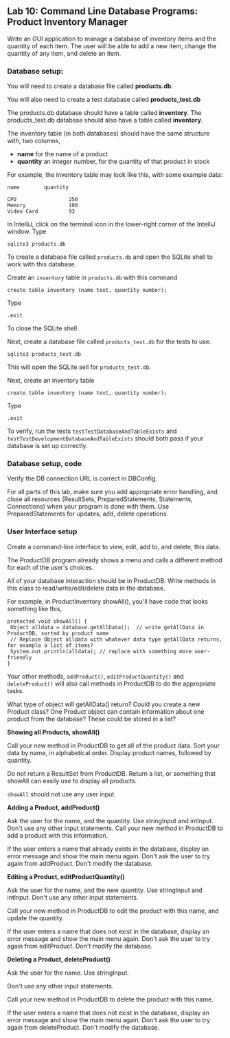 ## Lab 10: Command Line Database Programs: Product Inventory Manager   

Write an GUI application to manage a database of inventory items and the quantity of each item.
The user will be able to add a new item, change the quantity of any item, and delete an item.

### Database setup:

You will need to create a database file called **products.db**.

You will also need to create a test database called **products_test.db**

The products.db database should have a table called **inventory**.
The products_test.db database should also have a table called **inventory**.

The inventory table (in both databases) should have the same structure with, two columns, 

* **name** for the name of a product
* **quantity** an integer number, for the quantity of that product in stock

For example, the inventory table may look like this, with some example data:

```
name        quantity

CPU                 250
Memory              100
Video Card          93

```


In IntelliJ, click on the terminal icon in the lower-right corner of the IntelliJ window.
Type 

```
sqlite3 products.db
```

To create a database file called `products.db` and open the SQLite shell to work with this database.

Create an `inventory` table in `products.db` with this command

```
create table inventory (name text, quantity number);
```

Type 

```
.exit
```

To close the SQLite shell. 

Next, create a database file called `products_test.db` for the tests to use.

```
sqlite3 products_test.db
```

This will open the SQLite sell for `products_test.db`. 

Next, create an inventory table 

```
create table inventory (name text, quantity number);
```

Type 

```
.exit
```

To verify, run the tests `testTestDatabaseAndTableExists` and `testTestDevelopmentDatabaseAndTableExists` should both pass if your database is set up correctly. 



### Database setup, code


Verify the DB connection URL is correct in DBConfig.

For all parts of this lab, make sure you add appropriate error handling, and close all resources (ResultSets, PreparedStatements, Statements, Connections) when your program is done with them. Use PreparedStatements for updates, add, delete operations. 


### User Interface setup

Create a command-line interface to view, edit, add to, and delete, this data. 

The ProductDB program already shows a menu and calls a different method for each of the user's choices.

All of your database interaction should be in ProductDB. Write methods in this class to read/write/edit/delete data in the database.

For example, in ProductInventory showAll(), you'll have code that looks something like this,

```
protected void showAll() {
 Object alldata = database.getAllData();  // write getAllData in ProductDB, sorted by product name
 // Replace Object alldata with whatever data type getAllData returns, for example a list of items? 
 System.out.println(alldata); // replace with something more user-friendly
}
```

Your other methods, `addProduct()`, `editProductQuantity()` and `deleteProduct()` will also call methods in ProductDB to do the appropriate tasks.

What type of object will getAllData() return? Could you create a new Product class? One Product object can contain information about one product from the database? These could be stored in a list?

**Showing all Products, showAll()**

Call your new method in ProductDB to get all of the product data. Sort your data by name, in alphabetical order.  Display product names, followed by quantity.

Do not return a ResultSet from ProductDB. Return a list, or something that showAll can easily use to display all products.

`showAll` should not use any user input.


**Adding a Product, addProduct()**

Ask the user for the name, and the quantity. Use stringInput and intInput. 
Don't use any other input statements.
Call your new method in ProductDB to add a product with this information.

If the user enters a name that already exists in the database, display an error message and show the main menu again. Don't ask the user to try again from addProduct. Don't modify the database.


**Editing a Product, editProductQuantity()**

Ask the user for the name, and the new quantity.  Use stringInput and intInput. Don't use any other input statements.

Call your new method in ProductDB to edit the product with this name, and update the quantity.

If the user enters a name that does not exist in the database, display an error message and show the main menu again. Don't ask the user to try again from editProduct. Don't modify the database.


**Deleting a Product, deleteProduct()**

Ask the user for the name. Use stringInput. 

Don't use any other input statements.

Call your new method in ProductDB to delete the product with this name.

If the user enters a name that does not exist in the database, display an error message and show the main menu again. Don't ask the user to try again from deleteProduct. Don't modify the database.


